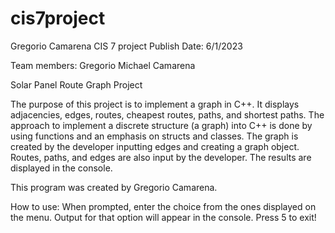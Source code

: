 # cis7project
Gregorio Camarena CIS 7 project
Publish Date: 6/1/2023

Team members:
Gregorio Michael Camarena

Solar Panel Route Graph Project

The purpose of this project is to implement a graph in C++. It displays adjacencies, edges, routes, cheapest routes, paths, and shortest paths.
The approach to implement a discrete structure (a graph) into C++ is done by using functions and an emphasis on structs and classes.
The graph is created by the developer inputting edges and creating a graph object. Routes, paths, and edges are also input by the developer.
The results are displayed in the console.

This program was created by Gregorio Camarena. 

How to use:
When prompted, enter the choice from the ones displayed on the menu. Output for that option will appear in the console. Press 5 to exit!
